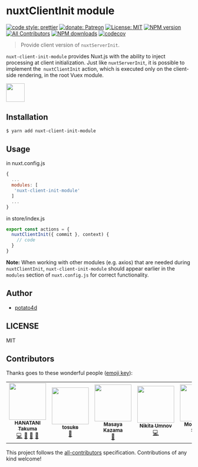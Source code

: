 # nuxtClientInit module

[![code style: prettier](https://img.shields.io/badge/code_style-prettier-ff69b4.svg?style=flat-square)](https://github.com/prettier/prettier)
[![donate: Patreon](https://img.shields.io/badge/donate-patreon-orange.svg?style=flat-square)](https://www.patreon.com/potato4d)
[![License: MIT](https://img.shields.io/badge/License-MIT-blue.svg?style=flat-square)](https://opensource.org/licenses/MIT)
[![NPM version](https://img.shields.io/npm/v/nuxt-client-init-module.svg?style=flat)](https://npmjs.com/package/nuxt-client-init-module)
[![All Contributors](https://img.shields.io/badge/all_contributors-4-orange.svg?style=flat-square)](#contributors)
[![NPM downloads](https://img.shields.io/npm/dm/nuxt-client-init-module.svg?style=flat)](https://npmjs.com/package/nuxt-client-init-module)
[![codecov](https://codecov.io/gh/potato4d/nuxt-client-init-module/branch/master/graph/badge.svg)](https://codecov.io/gh/potato4d/nuxt-client-init-module)

> Provide client version of `nuxtServerInit`.

`nuxt-client-init-module` provides Nuxt.js with the ability to inject processing at client initialization.
Just like `nuxtServerInit`, it is possible to implement the` nuxtClientInit` action, which is executed only on the client-side rendering, in the root Vuex module.

<a href="https://patreon.com/potato4d">
  <img src="https://c5.patreon.com/external/logo/become_a_patron_button@2x.png" height="50">
</a>

## Installation

```bash
$ yarn add nuxt-client-init-module
```

## Usage

in nuxt.config.js

```js
{
  ...
  modules: [
   'nuxt-client-init-module'
  ]
  ...
}
```

in store/index.js

```js
export const actions = {
  nuxtClientInit({ commit }, context) {
    // code
  }
}
```

**Note:** When working with other modules (e.g. axios) that are needed during `nuxtClientInit`, `nuxt-client-init-module` should appear earlier in the `modules` section of `nuxt.config.js` for correct functionality.

## Author

- [potato4d](https://twitter.com/potato4d)

## LICENSE

MIT

## Contributors

Thanks goes to these wonderful people ([emoji key](https://github.com/kentcdodds/all-contributors#emoji-key)):

<!-- ALL-CONTRIBUTORS-LIST:START - Do not remove or modify this section -->
<!-- prettier-ignore-start -->
<!-- markdownlint-disable -->
<table>
  <tr>
    <td align="center"><a href="https://potato4d.me"><img src="https://avatars0.githubusercontent.com/u/6993514?v=4" width="100px;" alt=""/><br /><sub><b>HANATANI Takuma</b></sub></a><br /><a href="https://github.com/potato4d/nuxt-client-init-module/commits?author=potato4d" title="Code">💻</a> <a href="https://github.com/potato4d/nuxt-client-init-module/issues?q=author%3Apotato4d" title="Bug reports">🐛</a> <a href="https://github.com/potato4d/nuxt-client-init-module/pulls?q=is%3Apr+reviewed-by%3Apotato4d" title="Reviewed Pull Requests">👀</a> <a href="#question-potato4d" title="Answering Questions">💬</a></td>
    <td align="center"><a href="https://github.com/Tosuke"><img src="https://avatars2.githubusercontent.com/u/13393900?v=4" width="100px;" alt=""/><br /><sub><b>tosuke</b></sub></a><br /><a href="https://github.com/potato4d/nuxt-client-init-module/issues?q=author%3ATosuke" title="Bug reports">🐛</a></td>
    <td align="center"><a href="https://miyaoka.github.io/"><img src="https://avatars2.githubusercontent.com/u/1443118?v=4" width="100px;" alt=""/><br /><sub><b>Masaya Kazama</b></sub></a><br /><a href="https://github.com/potato4d/nuxt-client-init-module/issues?q=author%3Amiyaoka" title="Bug reports">🐛</a></td>
    <td align="center"><a href="https://github.com/NomNes"><img src="https://avatars2.githubusercontent.com/u/12662211?v=4" width="100px;" alt=""/><br /><sub><b>Nikita Umnov</b></sub></a><br /><a href="https://github.com/potato4d/nuxt-client-init-module/commits?author=NomNes" title="Code">💻</a></td>
    <td align="center"><a href="http://kamikazechaser.live"><img src="https://avatars2.githubusercontent.com/u/18488025?v=4" width="100px;" alt=""/><br /><sub><b>Mohammed Sohail</b></sub></a><br /><a href="https://github.com/potato4d/nuxt-client-init-module/commits?author=kamikazechaser" title="Documentation">📖</a></td>
    <td align="center"><a href="https://github.com/colmer"><img src="https://avatars1.githubusercontent.com/u/4122445?v=4" width="100px;" alt=""/><br /><sub><b>Anton Sitnikov</b></sub></a><br /><a href="https://github.com/potato4d/nuxt-client-init-module/commits?author=colmer" title="Documentation">📖</a></td>
  </tr>
</table>

<!-- markdownlint-enable -->
<!-- prettier-ignore-end -->
<!-- ALL-CONTRIBUTORS-LIST:END -->

This project follows the [all-contributors](https://github.com/kentcdodds/all-contributors) specification. Contributions of any kind welcome!
